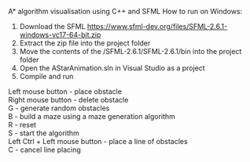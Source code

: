 A* algorithm visualisation using C++ and SFML
How to run on Windows:
1. Download the SFML https://www.sfml-dev.org/files/SFML-2.6.1-windows-vc17-64-bit.zip
2. Extract the zip file into the project folder
3. Move the contents of the /SFML-2.6.1/SFML-2.6.1/bin into the project folder
4. Open the AStarAnimation.sln in  Visual Studio as a project
5. Compile and run
   
Left mouse button - place obstacle<br>
Right mouse button - delete obstacle<br>
G - generate random obstacles<br>
B - build a maze using a maze generation algorithm<br>
R - reset<br>
S - start the algorithm<br>
Left Ctrl + Left mouse button - place a line of obstacles<br>
C - cancel line placing<br>
